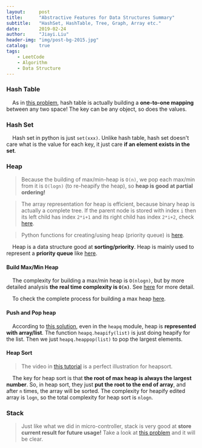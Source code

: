 ```yaml
---
layout:     post
title:      "Abstractive Features for Data Structures Summary"
subtitle:   "HashSet, HashTable, Tree, Graph, Array etc."
date:       2019-02-24
author:     "Jiayi.Liu"
header-img: "img/post-bg-2015.jpg"
catalog: 	true
tags:
    - LeetCode
    - Algorithm
    - Data Structure
---
```


### Hash Table

&nbsp;&nbsp;&nbsp;&nbsp;As in [this problem](https://leetcode.com/problems/copy-list-with-random-pointer/discuss/43485/Clear-and-short-python-O(2n)-and-O(n)-solution), hash table is actually building a **one-to-one mapping** between any two space! The key can be any object, so does the values.

### Hash Set

&nbsp;&nbsp;&nbsp;&nbsp;Hash set in python is just `set(xxx)`. Unlike hash table, hash set doesn't care what is the value for each key, it just care **if an element exists in the set**.

### Heap

> Because the building of max/min-heap is `O(n)`, we pop each max/min from it is `O(logn)` (to re-heapify the heap), so **heap is good at partial ordering!**

> The array representation for heap is efficient, because binary heap is actually a complete tree. If the parent node is stored with index `i` then its left child has index `2*i+1` and its right child has index `2*i+2`, check [here](https://www.geeksforgeeks.org/heap-sort/).

> Python functions for creating/using heap (priority queue) is [here](https://www.geeksforgeeks.org/heap-queue-or-heapq-in-python/).

&nbsp;&nbsp;&nbsp;&nbsp;Heap is a data structure good at **sorting/priority**. Heap is mainly used to represent a **priority queue** like [here](https://www.geeksforgeeks.org/heap-queue-or-heapq-in-python/). 

#### Build Max/Min Heap

&nbsp;&nbsp;&nbsp;&nbsp;The complexity for building a max/min heap is `O(nlogn)`, but by more detailed analysis **the real time complexity is `O(n)`**. See [here](https://www.cs.bgu.ac.il/~ds122/wiki.files/Presentation09.pdf) for more detail.

&nbsp;&nbsp;&nbsp;&nbsp;To check the complete process for building a max heap [here](https://www.youtube.com/watch?v=WsNQuCa_-PU&t=12s).

#### Push and Pop heap

&nbsp;&nbsp;&nbsp;&nbsp;According to [this solution](https://leetcode.com/problems/kth-largest-element-in-an-array/discuss/167837/Python-or-tm), even in the `heapq` module, heap is **represented with array/list**. The function `heapq.heapify(list)` is just doing heapify for the list. Then we just `heapq.heappop(list)` to pop the largest elements.

#### Heap Sort

> The video in [this tutorial](https://www.geeksforgeeks.org/heap-sort/) is a perfect illustration for heapsort.

&nbsp;&nbsp;&nbsp;&nbsp;The key for heap sort is that **the root of max heap is always the largest number**. So, in heap sort, they just **put the root to the end of array**, and after `n` times, the array will be sorted. The complexity for heapify edited array is `logn`, so the total complexity for heap sort is `nlogn`.

### Stack

> Just like what we did in micro-controller, stack is very good at **store current result for future usage!** Take a look at [this problem](https://leetcode.com/problems/basic-calculator-ii/discuss/63076/Python-short-solution-with-stack.) and it will be clear.


